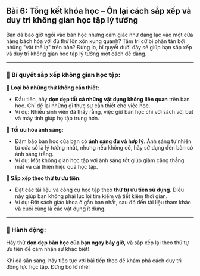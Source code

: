 ## Bài 6: Tổng kết khóa học – Ôn lại cách sắp xếp và duy trì không gian học tập lý tưởng

Bạn đã bao giờ ngồi vào bàn học nhưng cảm giác như đang lạc vào một cửa hàng bách hóa với đủ thứ lộn xộn xung quanh? Tâm trí cứ bị phân tán bởi những "vật thể lạ" trên bàn? Đừng lo, bí quyết dưới đây sẽ giúp bạn sắp xếp và duy trì không gian học tập lý tưởng một cách dễ dàng.

---

### 📌 Bí quyết sắp xếp không gian học tập:

**🔹 Loại bỏ những thứ không cần thiết:**
- Đầu tiên, hãy **dọn dẹp tất cả những vật dụng không liên quan** trên bàn học. Chỉ để lại những gì thực sự cần thiết cho việc học.
- Ví dụ: Nhiều sinh viên đã thấy rằng, việc giữ bàn học chỉ với sách vở, bút và máy tính giúp họ tập trung hơn.

**🔹 Tối ưu hóa ánh sáng:**
- Đảm bảo bàn học của bạn có **ánh sáng đủ và hợp lý**. Ánh sáng tự nhiên từ cửa sổ là lý tưởng nhất, nhưng nếu không có, hãy sử dụng đèn bàn có ánh sáng trắng.
- Ví dụ: Một không gian học tập với ánh sáng tốt giúp giảm căng thẳng mắt và cải thiện hiệu quả học tập.

**🔹 Sắp xếp theo thứ tự ưu tiên:**
- Đặt các tài liệu và công cụ học tập theo **thứ tự ưu tiên sử dụng**. Điều này giúp bạn không phải lục lọi tìm kiếm và tiết kiệm thời gian.
- Ví dụ: Đặt sách giáo khoa ở gần bạn nhất, sau đó đến tài liệu tham khảo và cuối cùng là các vật dụng ít dùng.

---

### 🚀 Hành động:

Hãy thử **dọn dẹp bàn học của bạn ngay bây giờ**, và sắp xếp lại theo thứ tự ưu tiên để cảm nhận sự khác biệt!

Khi đã sẵn sàng, hãy tiếp tục với bài tiếp theo để khám phá cách duy trì động lực học tập. Đừng bỏ lỡ nhé!